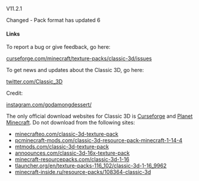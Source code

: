 V11.2.1

Changed - Pack format has updated 6

#### Links

To report a bug or give feedback, go here:

[curseforge.com/minecraft/texture-packs/classic-3d/issues](https://www.curseforge.com/minecraft/texture-packs/classic-3d/issues?filter-tag=&amp;filter-action=)

To get news and updates about the Classic 3D, go here:

[twitter.com/Classic\_3D](https://twitter.com/Classic_3D)

Credit:

[instagram.com/godamongdessert/](https://www.instagram.com/godamongdessert/)

The only official download websites for Classic 3D is [Curseforge](https://www.curseforge.com/minecraft/texture-packs/classic-3d) and [Planet Minecraft](https://www.planetminecraft.com/texture-pack/classic-3d-4384051/). Do not download from the following sites:

- [minecrafteo.com/classic-3d-texture-pack](https://www.curseforge.com/linkout?remoteUrl=https%253a%252f%252fwww.minecrafteo.com%252fclassic-3d-texture-pack%252f)
- [pcminecraft-mods.com/classic-3d-resource-pack-minecraft-1-14-4](https://www.curseforge.com/linkout?remoteUrl=https%253a%252f%252fpcminecraft-mods.com%252fclassic-3d-resource-pack-minecraft-1-14-4%252f)
- [mtmods.com/classic-3d-texture-pack](https://www.curseforge.com/linkout?remoteUrl=https%253a%252f%252fwww.mtmods.com%252fclassic-3d-texture-pack%252f)
- [annoounces.com/classic-3d-16x-texture-pack](https://www.curseforge.com/linkout?remoteUrl=https%253a%252f%252fannoounces.com%252fclassic-3d-16x-texture-pack%252f)
- [minecraft-resourcepacks.com/classic-3d-1-16](https://www.curseforge.com/linkout?remoteUrl=https%253a%252f%252fminecraft-resourcepacks.com%252fclassic-3d-1-16%252f)
- [tlauncher.org/en/texture-packs-116\_102/classic-3d-1-16\_9962](https://www.curseforge.com/linkout?remoteUrl=https%253a%252f%252ftlauncher.org%252fen%252ftexture-packs-116_102%252fclassic-3d-1-16_9962.html)
- [minecraft-inside.ru/resource-packs/108364-classic-3d](https://www.curseforge.com/linkout?remoteUrl=https%253a%252f%252fminecraft-inside.ru%252fresource-packs%252f108364-classic-3d.html)
